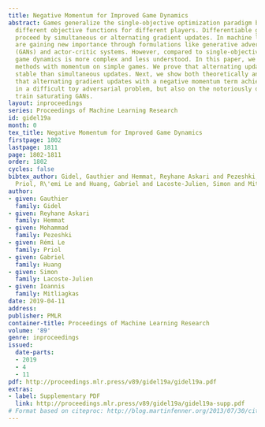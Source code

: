 ```yaml
---
title: Negative Momentum for Improved Game Dynamics
abstract: Games generalize the single-objective optimization paradigm by introducing
  different objective functions for different players. Differentiable games often
  proceed by simultaneous or alternating gradient updates. In machine learning, games
  are gaining new importance through formulations like generative adversarial networks
  (GANs) and actor-critic systems. However, compared to single-objective optimization,
  game dynamics is more complex and less understood. In this paper, we analyze gradient-based
  methods with momentum on simple games. We prove that alternating updates are more
  stable than simultaneous updates. Next, we show both theoretically and empirically
  that alternating gradient updates with a negative momentum term achieves convergence
  in a difficult toy adversarial problem, but also on the notoriously difficult to
  train saturating GANs.
layout: inproceedings
series: Proceedings of Machine Learning Research
id: gidel19a
month: 0
tex_title: Negative Momentum for Improved Game Dynamics
firstpage: 1802
lastpage: 1811
page: 1802-1811
order: 1802
cycles: false
bibtex_author: Gidel, Gauthier and Hemmat, Reyhane Askari and Pezeshki, Mohammad and
  Priol, R\'emi Le and Huang, Gabriel and Lacoste-Julien, Simon and Mitliagkas, Ioannis
author:
- given: Gauthier
  family: Gidel
- given: Reyhane Askari
  family: Hemmat
- given: Mohammad
  family: Pezeshki
- given: Rémi Le
  family: Priol
- given: Gabriel
  family: Huang
- given: Simon
  family: Lacoste-Julien
- given: Ioannis
  family: Mitliagkas
date: 2019-04-11
address: 
publisher: PMLR
container-title: Proceedings of Machine Learning Research
volume: '89'
genre: inproceedings
issued:
  date-parts:
  - 2019
  - 4
  - 11
pdf: http://proceedings.mlr.press/v89/gidel19a/gidel19a.pdf
extras:
- label: Supplementary PDF
  link: http://proceedings.mlr.press/v89/gidel19a/gidel19a-supp.pdf
# Format based on citeproc: http://blog.martinfenner.org/2013/07/30/citeproc-yaml-for-bibliographies/
---
```

